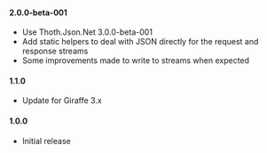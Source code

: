 #### 2.0.0-beta-001

* Use Thoth.Json.Net 3.0.0-beta-001
* Add static helpers to deal with JSON directly for the request and response streams
* Some improvements made to write to streams when expected

#### 1.1.0

* Update for Giraffe 3.x

#### 1.0.0

* Initial release

